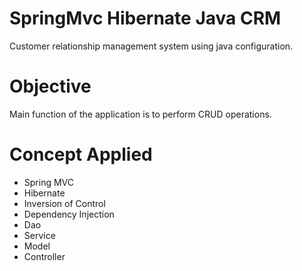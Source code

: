 # SpringMvc Hibernate Java CRM
Customer relationship management system using java configuration.

# Objective
Main function of the application is to perform CRUD operations. 

# Concept Applied
* Spring MVC
* Hibernate 
* Inversion of Control
* Dependency Injection
* Dao
* Service
* Model
* Controller
